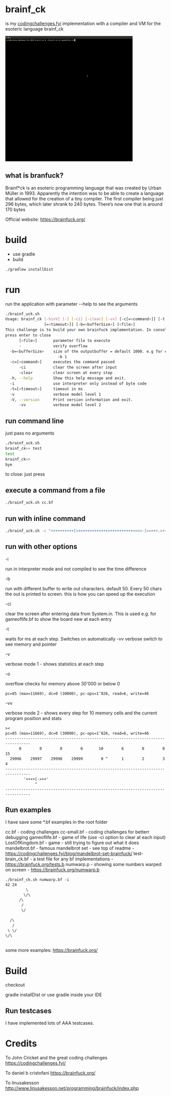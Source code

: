 # brainf_ck
is my [codingchallenges.fyi](https://codingchallenges.fyi/challenges/challenge-brainfuck) implementation with a compiler and VM for the esoteric language brainf_ck 

![brainf_ck-mandelbrot.gif](docu%2Fbrainf_ck-mandelbrot.gif)

## what is branfuck?

Brainf*ck is an esoteric programming language that was created by Urban Müller in 1993. Apparently the intention was to be able to create a language that allowed for the creation of a tiny compiler. The first compiler being just 296 bytes, which later shrank to 240 bytes. There’s now one that is around 170 bytes

Official website: https://brainfuck.org/

# build

- use gradle
- build

```bash
./gradlew installDist
```

# run

run the application with parameter --help to see the arguments

```bash
./brainf_uck.sh
Usage: brainf_ck [-hivV] [-] [-ci] [-clear] [-vv] [-c[=<command>]] [-t
                 [=<timeout>]] [-b=<bufferSize>] [<file>]
This challenge is to build your own brainfuck implementation. In console mode,
press enter to close
      [<file>]       parameter file to execute
      -              verify overflow
  -b=<bufferSize>    size of the outputbuffer = default 1000. e.g for each use
                       -b 1
  -c=[<command>]     executes the command passed
      -ci            clear the screen after input
      -clear         clear screen at every step
  -h, --help         Show this help message and exit.
  -i                 use interpreter only instead of byte code
  -t=[<timeout>]     timeout in ms
  -v                 verbose model level 1
  -V, --version      Print version information and exit.
      -vv            verbose model level 2
```

## run command line

just pass no arguments

```bash
./brainf_uck.sh
brainf_ck>> test
test
brainf_ck>> 
bye

```

to close: just press <enter>

## execute a command from a file

```bash
./brainf_uck.sh cc.bf
```

## run with inline command

```bash
./brainf_uck.sh -c "++++++++++[>+>+++>+++++++>++++++++++<<<<-]>>>++.>+++++.<<<."
```

## run with other options

-i

run in interpreter mode and not compiled to see the time difference

-b <number>

run with different buffer to write out characters. default 50.  Every 50 chars the out is printed to screen.
this is how you can speed up the execution

-ci

clear the screen after entering data from System.in. This is used e.g. for gameoflife.bf to show the board new at each entry

-t <number>

waits for <number> ms at each step. Switches on automatically -vv verbose switch to see memory and pointer

-v

verbose mode 1 - shows statistics at each step

-o 

overflow checks for memory above 30'000 or below 0

```log
pc=85 (max=11669), dc=0 (30000), pc-ops=1’826, read=6, write=46
```

-vv

verbose mode 2 - shows every step for 10 memory cells and the current program position and stats

```log
><
pc=85 (max=11669), dc=0 (30000), pc-ops=1’826, read=6, write=46
---------------------------------------------------------------------------------
      0        0        0        0       10        6        0        0       15  
  29996    29997    29998    29999        0 ^      1        2        3        4  
---------------------------------------------------------------------------------
        '++++[->++'
             ^    
---------------------------------------------------------------------------------

```

## Run examples

I have save some *.bf examples in the root folder

cc.bf - coding challenges
cc-small.bf - coding challenges for betterr debugging
gameoflife.bf - game of life (use -ci option to clear at each input)
LostOfKingdom.bf - game - still trying to figure out what it does
mandelbrot.bf - famous mandelbrot set - see top of readme - https://codingchallenges.fyi/blog/mandelbrot-set-brainfuck/
test-brain_ck.bf - a test file for any bf implementations - https://brainfuck.org/tests.b
numwarp.p - showing some numbers warped on screen - https://brainfuck.org/numwarp.b

```log
./brainf_ck.sh numwarp.bf -i
42 24    
         \
        \/\
      /\   
       / 
       \/
       
  /\   
   / 
 \ \/
\/\
   
```

some more examples: https://brainfuck.org/

# Build

checkout

gradle installDist or use gradle inside your IDE


## Run testcases

I have implemented lots of AAA testcases.

# Credits

To John Cricket and the great coding challenges
https://codingchallenges.fyi/

To daniel b cristofani
https://brainfuck.org/

To linusakesson
http://www.linusakesson.net/programming/brainfuck/index.php

